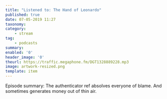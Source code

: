 ```yaml
---
title: "Listened to: The Hand of Leonardo"
published: true
date: 07-05-2019 11:27
taxonomy:
category:
	- stream
tag:
	- podcasts
summary:
enabled: '0'
header_image: '0'
theurl: https://traffic.megaphone.fm/DGT1328889228.mp3
image: artwork-resized.png
template: item
---
```

 
Episode summary: The authenticator ref absolves everyone of blame. And sometimes generates money out of thin air.
